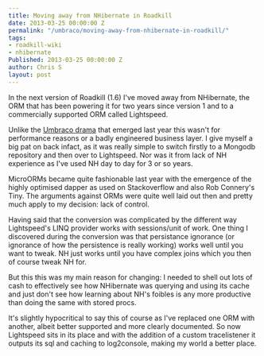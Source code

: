 ```yaml
---
title: Moving away from NHibernate in Roadkill
date: 2013-03-25 00:00:00 Z
permalink: "/umbraco/moving-away-from-nhibernate-in-roadkill/"
tags:
- roadkill-wiki
- nhibernate
Published: 2013-03-25 00:00:00 Z
author: Chris S
layout: post
---
```


In the next version of Roadkill (1.6) I've moved away from NHibernate, the ORM that has been powering it for two years since version 1 and to a commercially supported ORM called Lightspeed.

Unlike the [Umbraco drama][1] that emerged last year this wasn't for performance reasons or a badly engineered business layer. I give myself a big pat on back infact, as it was really simple to switch firstly to a Mongodb repository and then over to Lightspeed. Nor was it from lack of NH experience as I've used NH day to day for 3 or so years.

<!--more-->

MicroORMs became quite fashionable last year with the emergence of the highly optimised dapper as used on Stackoverflow and also Rob Connery's Tiny. The arguments against ORMs were quite well laid out then and pretty much apply to my decision: lack of control.

Having said that the conversion was complicated by the different way Lightspeed's LINQ provider works with sessions/unit of work. One thing I discovered during the conversion was that persistance ignorance (or ignorance of how the persistence is really working) works well until you want to tweak. NH just works until you have complex joins which you then of course tweak NH for. 

But this this was my main reason for changing: I needed to shell out lots of cash to effectively see how NHibernate was querying and using its cache and just don't see how learning about NH's foibles is any more productive than doing the same with stored procs.

It's slightly hypocritical to say this of course as I've replaced one ORM with another, albeit better supported and more clearly documented. So now Lightspeed sits in its place and with the addition of a custom tracelistener it outputs its sql and caching to log2console, making my world a better place.

 [1]: http://ayende.com/blog/156577/on-umbracos-nhibernates-pullout